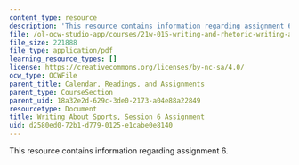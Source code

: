 ```yaml
---
content_type: resource
description: 'This resource contains information regarding assignment 6. '
file: /ol-ocw-studio-app/courses/21w-015-writing-and-rhetoric-writing-about-sports-fall-2013/d2580ed072b1d7790125e1cabe0e8140_MIT21W_015F13_Assignment6.pdf
file_size: 221888
file_type: application/pdf
learning_resource_types: []
license: https://creativecommons.org/licenses/by-nc-sa/4.0/
ocw_type: OCWFile
parent_title: Calendar, Readings, and Assignments
parent_type: CourseSection
parent_uid: 18a32e2d-629c-3de0-2173-a04e88a22849
resourcetype: Document
title: Writing About Sports, Session 6 Assignment
uid: d2580ed0-72b1-d779-0125-e1cabe0e8140
---
```

This resource contains information regarding assignment 6. 